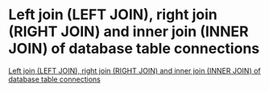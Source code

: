 # Left join (LEFT JOIN), right join (RIGHT JOIN) and inner join (INNER JOIN) of database table connections
[Left join (LEFT JOIN), right join (RIGHT JOIN) and inner join (INNER JOIN) of database table connections](https://aiwithcloud.com/2022/09/19/left_join_left_join_right_join_right_join_and_inner_join_inner_join_of_database_table_connections/)
